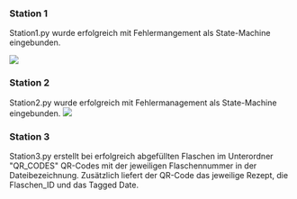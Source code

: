 ### Station 1
Station1.py wurde erfolgreich mit Fehlermangement als State-Machine eingebunden.

![](https://cdn-0.plantuml.com/plantuml/png/VP2nJiCm54NtVCLJHgGEjCcI0NLeAx4mK2G6X51mRcoB5rjod0N4lsD3unImkaInVQvzpzkEldL-6hXWz9wy9QUbyjHf1-6rDGLHG3pe6B_N7mMT_fhoCIHXg9rwEd0x2eMo-FpDhnE_Rihxm-sEZa8vw5UOV-mciPkcV6YbHFUo2wiBaIf5gb17Tt3ASeQh4rStvTwD7ioW0nJ33U1kCl8dytJrJAlLpKankIvxQsfcMTgxjzOOdmmNQXEeRrkuth9qq4AHH4WvZI2IH9T85IBdqe66V_V9BvAnNi2EC1tehest2PMG-WAICQdZWtg0dN86zMmmpiC_kR0TC-thF-rZzroaEfjkh2aKG_TO5FB7sw0p3Vm5)

### Station 2
Station2.py wurde erfolgreich mit Fehlermanagement als State-Machine eingebunden.
![](https://cdn-0.plantuml.com/plantuml/png/VOynIyGm68Rt_egNZi8DTssN37B8NKKGbrCSn26qNvlWrnJIP1B_cPj_pFQi2Mfm2I5vNdYU_UIaTNxWZAbpS2EixfL3goqrJeyc0sR44KxBkNtDiDv4_ZWloK3w3ZNBgL6KPsy_-LtWTo9_k3dWbYOoVx0YO8N8wuztve5CJv1-mk4Ad1oLOLJEBhebgqPES5NWAf4VxUI8cL2JOh83SUjD_xLvkdZ6PdEvzeNG-BQ3-2x5qRv8Orp8YrG1WINrcixUeImI9GHYvM-mF8EBZC29J4kuausokb4kXFo39Bmh2DphWKQVygrMNxFCqQUi0nUjqtWPyUtYrYWctL7qJd_lvmO_y2S0)

### Station 3
Station3.py erstellt bei erfolgreich abgefüllten Flaschen im Unterordner "QR_CODES" QR-Codes mit der jeweiligen Flaschennummer in der Dateibezeichnung. Zusätzlich liefert der QR-Code das jeweilige Rezept, die Flaschen_ID und das Tagged Date.  